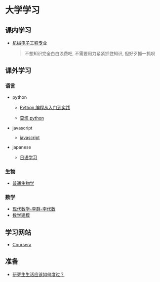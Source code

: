 # 大学学习

## 课内学习

- [机械电子工程专业](https://github.com/dzylikecode/SCUT-Electromechanical)

  > 不想知识完全白白浪费吧, 不需要用力紧紧抓住知识, 但好歹抓一抓呗

## 课外学习

### 语言

- python

  - [Python 编程从入门到实践](https://github.com/dzylikecode/Python_Tutorial)

  - [莫烦 python](https://dzylikecode.github.io/Python-Learning/#/)

- javascript

  - [javascript](https://dzylikecode.github.io/javascript-learning/#/)

- japanese

  - [日语学习](https://dzylikecode.github.io/Japanese-Learning/#/)

### 生物

- [普通生物学](https://dzylikecode.github.io/general-biology/#/)

### 数学

- [现代数学-李群-李代数](https://dzylikecode.github.io/Rotational-Algebra-and-Lie-Group-Lie-Algebra/#/)
- [数学建模](https://dzylikecode.github.io/Math-Modeling/#/)

## 学习网站

- [Coursera](https://www.coursera.org/)

## 准备

- [研究生生活应该如何度过？](https://blog.csdn.net/jiqiren007/article/details/5813147)
